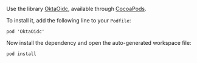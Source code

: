 Use the library [OktaOidc](https://github.com/okta/okta-oidc-ios), available through [CocoaPods](http://cocoapods.org/pods/OktaOidc).

To install it, add the following line to your `Podfile`:

```
pod 'OktaOidc'
```

Now install the dependency and open the auto-generated workspace file:

```bash
pod install
```
